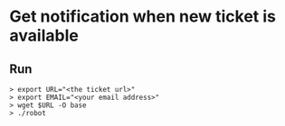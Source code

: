# Get notification when new ticket is available

## Run

```
> export URL="<the ticket url>"
> export EMAIL="<your email address>"
> wget $URL -O base
> ./robot
```
